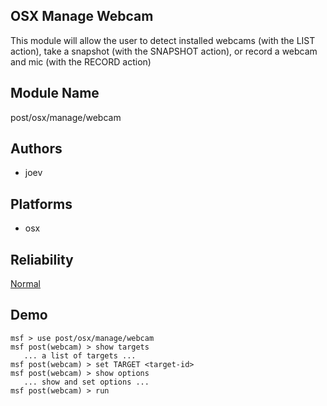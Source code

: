 ## OSX Manage Webcam

This module will allow the user to detect installed webcams 
(with the LIST action), take a snapshot (with the SNAPSHOT 
action), or record a webcam and mic (with the RECORD action)


## Module Name
post/osx/manage/webcam

## Authors
* joev





## Platforms
* osx

## Reliability
[Normal](https://github.com/rapid7/metasploit-framework/wiki/Exploit-Ranking)

## Demo

```
msf > use post/osx/manage/webcam
msf post(webcam) > show targets
   ... a list of targets ...
msf post(webcam) > set TARGET <target-id>
msf post(webcam) > show options
   ... show and set options ...
msf post(webcam) > run
```
    
    